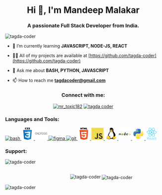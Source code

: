 <h1 align="center">Hi 👋, I'm Mandeep Malakar</h1>
<h3 align="center">A passionate Full Stack Developer from India.</h3>

<p align="left"> <img src="https://komarev.com/ghpvc/?username=tagda-coder&label=Profile%20views&color=0e75b6&style=flat" alt="tagda-coder" /> </p>

- 🌱 I’m currently learning **JAVASCRIPT, NODE-JS, REACT**

- 👨‍💻 All of my projects are available at [https://github.com/tagda-coder](https://github.com/tagda-coder)

- 💬 Ask me about **BASH, PYTHON, JAVASCRIPT**

- 📫 How to reach me **tagdacoder@gmail.com**

<h3 align="center">Connect with me:</h3>
<p align="center">
<a href="https://instagram.com/mr_toxic182" target="blank"><img align="center" src="https://raw.githubusercontent.com/rahuldkjain/github-profile-readme-generator/master/src/images/icons/Social/instagram.svg" alt="mr_toxic182" height="30" width="40" /></a>
<a href="https://www.youtube.com/c/tagda coder" target="blank"><img align="center" src="https://raw.githubusercontent.com/rahuldkjain/github-profile-readme-generator/master/src/images/icons/Social/youtube.svg" alt="tagda coder" height="30" width="40" /></a>
</p>

<h3 align="left">Languages and Tools:</h3>
<p align="left"> <a href="https://www.gnu.org/software/bash/" target="_blank" rel="noreferrer"> <img src="https://www.vectorlogo.zone/logos/gnu_bash/gnu_bash-icon.svg" alt="bash" width="40" height="40"/> </a> <a href="https://www.w3schools.com/css/" target="_blank" rel="noreferrer"> <img src="https://raw.githubusercontent.com/devicons/devicon/master/icons/css3/css3-original-wordmark.svg" alt="css3" width="40" height="40"/> </a> <a href="https://expressjs.com" target="_blank" rel="noreferrer"> <img src="https://raw.githubusercontent.com/devicons/devicon/master/icons/express/express-original-wordmark.svg" alt="express" width="40" height="40"/> </a> <a href="https://www.figma.com/" target="_blank" rel="noreferrer"> <img src="https://www.vectorlogo.zone/logos/figma/figma-icon.svg" alt="figma" width="40" height="40"/> </a> <a href="https://git-scm.com/" target="_blank" rel="noreferrer"> <img src="https://www.vectorlogo.zone/logos/git-scm/git-scm-icon.svg" alt="git" width="40" height="40"/> </a> <a href="https://www.w3.org/html/" target="_blank" rel="noreferrer"> <img src="https://raw.githubusercontent.com/devicons/devicon/master/icons/html5/html5-original-wordmark.svg" alt="html5" width="40" height="40"/> </a> <a href="https://developer.mozilla.org/en-US/docs/Web/JavaScript" target="_blank" rel="noreferrer"> <img src="https://raw.githubusercontent.com/devicons/devicon/master/icons/javascript/javascript-original.svg" alt="javascript" width="40" height="40"/> </a> <a href="https://www.linux.org/" target="_blank" rel="noreferrer"> <img src="https://raw.githubusercontent.com/devicons/devicon/master/icons/linux/linux-original.svg" alt="linux" width="40" height="40"/> </a> <a href="https://nodejs.org" target="_blank" rel="noreferrer"> <img src="https://raw.githubusercontent.com/devicons/devicon/master/icons/nodejs/nodejs-original-wordmark.svg" alt="nodejs" width="40" height="40"/> </a> <a href="https://www.python.org" target="_blank" rel="noreferrer"> <img src="https://raw.githubusercontent.com/devicons/devicon/master/icons/python/python-original.svg" alt="python" width="40" height="40"/> </a> <a href="https://reactjs.org/" target="_blank" rel="noreferrer"> <img src="https://raw.githubusercontent.com/devicons/devicon/master/icons/react/react-original-wordmark.svg" alt="react" width="40" height="40"/> </a> </p>

<h3 align="left">Support:</h3>
<p><a href="https://www.buymeacoffee.com/tagda-coder"> <img align="left" src="https://cdn.buymeacoffee.com/buttons/v2/default-yellow.png" height="50" width="210" alt="tagda-coder" /></a></p><br><br>

<p><img align="left" src="https://github-readme-stats.vercel.app/api/top-langs?username=tagda-coder&show_icons=true&locale=en&layout=compact" alt="tagda-coder" /></p>

<p>&nbsp;<img align="center" src="https://github-readme-stats.vercel.app/api?username=tagda-coder&show_icons=true&locale=en" alt="tagda-coder" /></p>

<p><img align="center" src="https://github-readme-streak-stats.herokuapp.com/?user=tagda-coder&" alt="tagda-coder" /></p>
